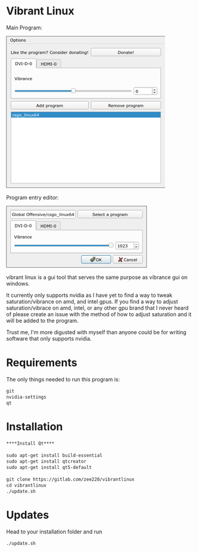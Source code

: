 # Vibrant Linux

Main Program:

![Main program](assets/program.png)

Program entry editor:

![Program vibrance editor](assets/entryeditor.png)

vibrant linux is a gui tool that serves the same purpose as vibrance gui on windows.

It currently only supports nvidia as I have yet to find a way to tweak saturation/vibrance on amd, and intel gpus. If you find a way to adjust saturation/vibrace on amd, intel, or any other gpu brand that I never heard of please create an issue with the method of how to adjust saturation and it will be added to the program.

Trust me, I'm more digusted with myself than anyone could be for writing software that only supports nvidia.

# Requirements

The only things needed to run this program is:

```
git
nvidia-settings
qt
```

# Installation

```
****Install Qt****

sudo apt-get install build-essential
sudo apt-get install qtcreator
sudo apt-get install qt5-default

git clone https://gitlab.com/zee220/vibrantlinux
cd vibrantlinux
./update.sh
```

# Updates

Head to your installation folder and run
```
./update.sh
```

